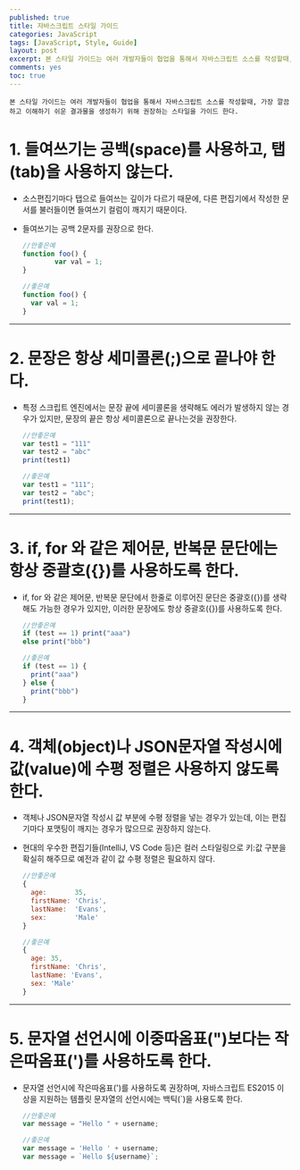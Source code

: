 ```yaml
---
published: true
title: 자바스크립트 스타일 가이드
categories: JavaScript
tags: [JavaScript, Style, Guide]
layout: post
excerpt: 본 스타일 가이드는 여러 개발자들이 협업을 통해서 자바스크립트 소스를 작성할때, 가장 깔끔하고 이해하기 쉬운 결과물을 생성하기 위해 권장하는 스타일을 가이드 한다.
comments: yes
toc: true
---
```


`본 스타일 가이드는 여러 개발자들이 협업을 통해서 자바스크립트 소스를 작성할때, 가장 깔끔하고 이해하기 쉬운 결과물을 생성하기 위해 권장하는 스타일을 가이드 한다.`

# 1. 들여쓰기는 공백(space)를 사용하고, 탭(tab)을 사용하지 않는다.
* 소스편집기마다 탭으로 들여쓰는 깊이가 다르기 때문에, 다른 편집기에서 작성한 문서를 불러들이면 들여쓰기 컬럼이 깨지기 때문이다.
* 들여쓰기는 공백 2문자를 권장으로 한다.

    ```javascript
    //안좋은예
    function foo() {
            var val = 1;
    }

    //좋은예
    function foo() {
      var val = 1;
    }
    ```

***

# 2. 문장은 항상 세미콜론(;)으로 끝나야 한다.
* 특정 스크립트 엔진에서는 문장 끝에 세미콜론을 생략해도 에러가 발생하지 않는 경우가 있지만, 문장의 끝은 항상 세미콜론으로 끝나는것을 권장한다.

    ```javascript
    //안좋은예
    var test1 = "111"
    var test2 = "abc"
    print(test1)

    //좋은예
    var test1 = "111";
    var test2 = "abc";
    print(test1);
    ```

***

# 3. if, for 와 같은 제어문, 반복문 문단에는 항상 중괄호({})를 사용하도록 한다.
* if, for 와 같은 제어문, 반복문 문단에서 한줄로 이루어진 문단은 중괄호({})를 생략해도 가능한 경우가 있지만, 이러한 문장에도 항상 중괄호({})를 사용하도록 한다.

    ```javascript
    //안좋은예
    if (test == 1) print("aaa")
    else print("bbb")

    //좋은예
    if (test == 1) {
      print("aaa")
    } else {
      print("bbb")
    }
    ```

***

# 4. 객체(object)나 JSON문자열 작성시에 값(value)에 수평 정렬은 사용하지 않도록 한다.
* 객체나 JSON문자열 작성시 값 부분에 수평 정렬을 넣는 경우가 있는데, 이는 편집기마다 포맷팅이 깨지는 경우가 많으므로 권장하지 않는다.
* 현대의 우수한 편집기들(IntelliJ, VS Code 등)은 컬러 스타일링으로 키:값 구분을 확실히 해주므로 예전과 같이 값 수평 정렬은 필요하지 않다.

    ```javascript
    //안좋은예
    {
      age:       35,
      firstName: 'Chris',
      lastName:  'Evans',
      sex:       'Male'
    }

    //좋은예
    {
      age: 35,
      firstName: 'Chris',
      lastName: 'Evans',
      sex: 'Male'
    }
    ```

***

# 5. 문자열 선언시에 이중따옴표(")보다는 작은따옴표(')를 사용하도록 한다.
* 문자열 선언시에 작은따옴표(')를 사용하도록 권장하며, 자바스크립트 ES2015 이상을 지원하는 템플릿 문자열의 선언시에는 백틱(`)을 사용도록 한다.

    ```javascript
    //안좋은예
    var message = "Hello " + username;

    //좋은예
    var message = 'Hello ' + username;
    var message = `Hello ${username}`;
    ```
 
 
